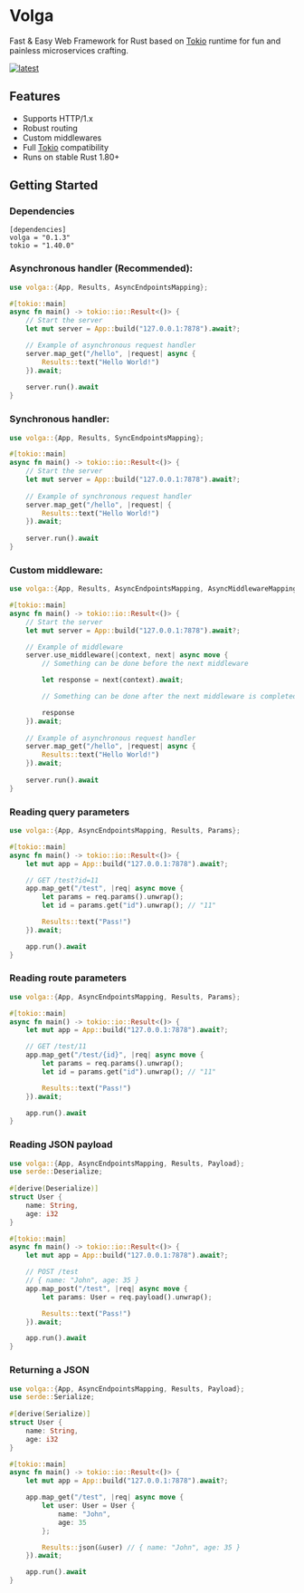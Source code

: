 # Volga
Fast & Easy Web Framework for Rust based on [Tokio](https://tokio.rs/) runtime for fun and painless microservices crafting.

[![latest](https://github.com/RomanEmreis/volga/actions/workflows/rust.yml/badge.svg)](https://github.com/RomanEmreis/volga/actions/workflows/rust.yml)
## Features
* Supports HTTP/1.x
* Robust routing
* Custom middlewares
* Full [Tokio](https://tokio.rs/) compatibility
* Runs on stable Rust 1.80+
## Getting Started
### Dependencies
```
[dependencies]
volga = "0.1.3"
tokio = "1.40.0"
```
### Asynchronous handler (Recommended):
```rust
use volga::{App, Results, AsyncEndpointsMapping};

#[tokio::main]
async fn main() -> tokio::io::Result<()> {
    // Start the server
    let mut server = App::build("127.0.0.1:7878").await?;

    // Example of asynchronous request handler
    server.map_get("/hello", |request| async {
        Results::text("Hello World!")
    }).await;
    
    server.run().await
}
```
### Synchronous handler:
```rust
use volga::{App, Results, SyncEndpointsMapping};

#[tokio::main]
async fn main() -> tokio::io::Result<()> {
    // Start the server
    let mut server = App::build("127.0.0.1:7878").await?;
    
    // Example of synchronous request handler
    server.map_get("/hello", |request| {
        Results::text("Hello World!")
    }).await;
    
    server.run().await
}
```
### Custom middleware:
```rust
use volga::{App, Results, AsyncEndpointsMapping, AsyncMiddlewareMapping};

#[tokio::main]
async fn main() -> tokio::io::Result<()> {
    // Start the server
    let mut server = App::build("127.0.0.1:7878").await?;

    // Example of middleware
    server.use_middleware(|context, next| async move {
        // Something can be done before the next middleware

        let response = next(context).await;

        // Something can be done after the next middleware is completed

        response
    }).await;
    
    // Example of asynchronous request handler
    server.map_get("/hello", |request| async {
        Results::text("Hello World!")
    }).await;
    
    server.run().await
}
```
### Reading query parameters
```rust
use volga::{App, AsyncEndpointsMapping, Results, Params};

#[tokio::main]
async fn main() -> tokio::io::Result<()> {
    let mut app = App::build("127.0.0.1:7878").await?;

    // GET /test?id=11
    app.map_get("/test", |req| async move {
        let params = req.params().unwrap();
        let id = params.get("id").unwrap(); // "11"

        Results::text("Pass!")
    }).await;

    app.run().await
}
```
### Reading route parameters
```rust
use volga::{App, AsyncEndpointsMapping, Results, Params};

#[tokio::main]
async fn main() -> tokio::io::Result<()> {
    let mut app = App::build("127.0.0.1:7878").await?;

    // GET /test/11
    app.map_get("/test/{id}", |req| async move {
        let params = req.params().unwrap();
        let id = params.get("id").unwrap(); // "11"

        Results::text("Pass!")
    }).await;

    app.run().await
}
```
### Reading JSON payload
```rust
use volga::{App, AsyncEndpointsMapping, Results, Payload};
use serde::Deserialize;
 
#[derive(Deserialize)]
struct User {
    name: String,
    age: i32
}

#[tokio::main]
async fn main() -> tokio::io::Result<()> {
    let mut app = App::build("127.0.0.1:7878").await?;

    // POST /test
    // { name: "John", age: 35 }
    app.map_post("/test", |req| async move {
        let params: User = req.payload().unwrap();

        Results::text("Pass!")
    }).await;

    app.run().await
}
```
### Returning a JSON
```rust
use volga::{App, AsyncEndpointsMapping, Results, Payload};
use serde::Serialize;
 
#[derive(Serialize)]
struct User {
    name: String,
    age: i32
}

#[tokio::main]
async fn main() -> tokio::io::Result<()> {
    let mut app = App::build("127.0.0.1:7878").await?;

    app.map_get("/test", |req| async move {
        let user: User = User {
            name: "John",
            age: 35
        };

        Results::json(&user) // { name: "John", age: 35 }
    }).await;

    app.run().await
}
```

